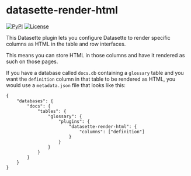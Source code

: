 # datasette-render-html

[![PyPI](https://img.shields.io/pypi/v/datasette-render-html.svg)](https://pypi.org/project/datasette-render-html/)
[![License](https://img.shields.io/badge/license-Apache%202.0-blue.svg)](https://github.com/simonw/datasette-render-html/blob/master/LICENSE)

This Datasette plugin lets you configure Datasette to render specific columns as HTML in the table and row interfaces.

This means you can store HTML in those columns and have it rendered as such on those pages.

If you have a database called `docs.db` containing a `glossary` table and you want the `definition` column in that table to be rendered as HTML, you would use a `metadata.json` file that looks like this:

    {
        "databases": {
            "docs": {
                "tables": {
                    "glossary": {
                        "plugins": {
                            "datasette-render-html": {
                                "columns": ["definition"]
                            }
                        }
                    }
                }
            }
        }
    }
